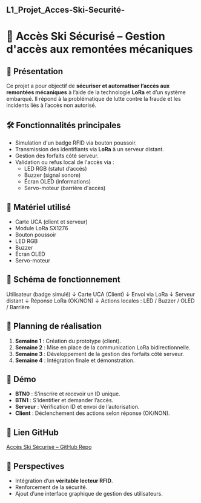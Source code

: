 ## L1_Projet_Acces-Ski-Securité-

# 🎿 Accès Ski Sécurisé – Gestion d'accès aux remontées mécaniques

## 📌 Présentation

Ce projet a pour objectif de **sécuriser et automatiser l’accès aux remontées mécaniques** à l’aide de la technologie **LoRa** et d’un système embarqué. Il répond à la problématique de lutte contre la fraude et les incidents liés à l’accès non autorisé.

## 🛠 Fonctionnalités principales

- Simulation d'un badge RFID via bouton poussoir.
- Transmission des identifiants via **LoRa** à un serveur distant.
- Gestion des forfaits côté serveur.
- Validation ou refus local de l'accès via :
  - LED RGB (statut d’accès)
  - Buzzer (signal sonore)
  - Écran OLED (informations)
  - Servo-moteur (barrière d'accès)

## 🧰 Matériel utilisé

- Carte UCA (client et serveur)
- Module LoRa SX1276
- Bouton poussoir
- LED RGB
- Buzzer
- Écran OLED
- Servo-moteur

## 🔄 Schéma de fonctionnement
Utilisateur (badge simulé)
        ↓
Carte UCA (Client)
        ↓
   Envoi via LoRa
        ↓
    Serveur distant
        ↓
   Réponse LoRa (OK/NON)
        ↓
Actions locales : LED / Buzzer / OLED / Barrière


## 📅 Planning de réalisation

1. **Semaine 1** : Création du prototype (client).
2. **Semaine 2** : Mise en place de la communication LoRa bidirectionnelle.
3. **Semaine 3** : Développement de la gestion des forfaits côté serveur.
4. **Semaine 4** : Intégration finale et démonstration.

## 🧪 Démo

- **BTN0** : S’inscrire et recevoir un ID unique.
- **BTN1** : S’identifier et demander l’accès.
- **Serveur** : Vérification ID et envoi de l’autorisation.
- **Client** : Déclenchement des actions selon réponse (OK/NON).

## 🔗 Lien GitHub

[Accès Ski Sécurisé – GitHub Repo](https://github.com/usmanameer0807/L1_Projet_Acc-sSkiS-curis-)

## 🚀 Perspectives

- Intégration d’un **véritable lecteur RFID**.
- Renforcement de la sécurité.
- Ajout d’une interface graphique de gestion des utilisateurs.

